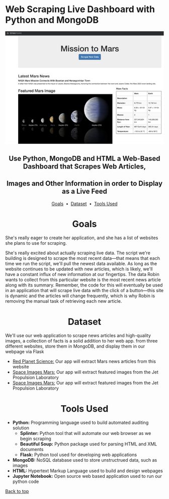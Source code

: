 # Web Scraping Live Dashboard with Python and MongoDB

<div align="center">
    <img src=images/webapp.png>
</div>

## <div align="center">Use Python, MongoDB and HTML a Web-Based Dashboard that Scrapes Web Articles,</div>
## <div align="center">Images and Other Information in order to Display as a Live Feed</div>

<p align="center">
<a href="#goals">Goals</a> &nbsp;&bull;&nbsp;
<a href="#dataset">Dataset</a> &nbsp;&bull;&nbsp;
<a href="#tools-used">Tools Used</a>
</p>

# <div align="center">Goals</div>

She's really eager to create her application, and she has a list of websites she plans to use for scraping.

She's really excited about actually scraping live data. The script we're building is designed to scrape the most recent data—that means that each time we run the script, we'll pull the newest data available. As long as the website continues to be updated with new articles, which is likely, we'll have a constant influx of new information at our fingertips. The data Robin wants to collect from this particular website is the most recent news article along with its summary. Remember, the code for this will eventually be used in an application that will scrape live data with the click of a button—this site is dynamic and the articles will change frequently, which is why Robin is removing the manual task of retrieving each new article.


# <div align="center">Dataset</div>

We'll use our web application to scrape news articles and high-quality images, a collection of facts is a solid addition to her web app. from three different websites, store them in MongoDB, and display them in our webpage via Flask

- [Red Planet Science:](https://redplanetscience.com/) Our app will extract Mars news articles from this website
- [Space Images Mars:](https://spaceimages-mars.com/) Our app will extract featured images from the Jet Propulsion Laboratory
- [Space Images Mars:](https://galaxyfacts-mars.com/) Our app will extract featured images from the Jet Propulsion Laboratory

# <div align="center">Tools Used</div>
- **Python:** Programming language used to build automated auditing solution
    - **Splinter:** Python tool that will automate our web browser as we begin scraping
    - **Beautiful Soup:** Python package used for parsing HTML and XML documents
    - **Flask:** Python tool used for developing web applications
- **MongoDB:** NoSQL database used to store unstructrued data, such as images
- **HTML:** Hypertext Markup Language used to build and design webpages
- **Jupyter Notebook:** Open source web based application used to run our python code

[Back to top](#web-scraping-live-dashboard-with-python-and-mongoDB)